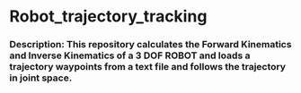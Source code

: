 # Robot_trajectory_tracking
### Description: This repository calculates the Forward Kinematics and Inverse Kinematics of a 3 DOF ROBOT and loads a trajectory waypoints from a text file and follows the trajectory in joint space.

